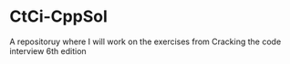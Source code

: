 # CtCi-CppSol
A repositoruy where I will work on the exercises from Cracking the code interview 6th edition
